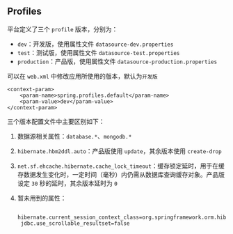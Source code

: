 Profiles
--------

平台定义了三个 `profile` 版本，分别为：

* `dev`：开发版，使用属性文件 `datasource-dev.properties`
* `test`：测试版，使用属性文件 `datasource-test.properties`
* `production`：产品版，使用属性文件 `datasource-production.properties`

可以在 `web.xml` 中修改应用所使用的版本，默认为`开发版`

    <context-param>
        <param-name>spring.profiles.default</param-name>
        <param-value>dev</param-value>
    </context-param>

三个版本配置文件中主要区别如下：

1. 数据源相关属性：`database.*`、`mongodb.*`
1. `hibernate.hbm2ddl.auto`：产品版使用 `update`，其余版本使用 `create-drop`
1. `net.sf.ehcache.hibernate.cache_lock_timeout`：缓存锁定延时，用于在缓存数据发生变化时，一定时间（毫秒）内仍需从数据库查询缓存对象。产品版设定 `30` 秒的延时，其余版本延时为 `0`
1. 暂未用到的属性：

        hibernate.current_session_context_class=org.springframework.orm.hibernate4.SpringSessionContext
        jdbc.use_scrollable_resultset=false
